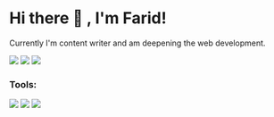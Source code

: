 # Hi there 👋 , I'm Farid!
Currently I'm content writer and am deepening the web development.
<p>
    <a href="https://mbahtekno.net" target="blank"><img src="https://img.shields.io/badge/Website-mbahtekno.net-green?" /></a>
    <a href="https://www.facebook.com/faridfac" target="blank"><img src="https://img.shields.io/badge/Muhamad%20Farid-30302f?style=flat&logo=facebook" /></a>
    <a href="https://twitter.com/faridfac10_" target="blank"><img src="https://img.shields.io/badge/@faridfac10__-30302f?style=flat&logo=twitter" /></a>
</p>

### Tools:
<p>
    <img src="https://img.shields.io/badge/Text%20Editor-Visual%20Studio%20Code-blue?&logo=visual%20studio%20code&logoColor=blue" />
    <img src="https://img.shields.io/badge/Platform-Blogger-blue?&logo=blogger&logoColor=orange" />
    <img src="https://gpvc.arturio.dev/faridfac" />
</p>

